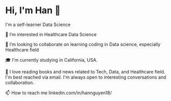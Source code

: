 
# Hi, I'm Han 👋
I'm a self-learner Data Science

👀 I’m interested in Healthcare Data Science

💞️ I’m looking to collaborate on learning coding in Data science, especially Healthcare field

🎓 I'm currently studying in California, USA.

📝 I love reading books and news related to Tech, Data, and Healthcare field.
I'm best reached via email. I'm always open to interesting conversations and collaboration.

📫 How to reach me linkedin.com/in/hannguyen18/


<!---
hannguyen18/hannguyen18 is a ✨ special ✨ repository because its `README.md` (this file) appears on your GitHub profile.
You can click the Preview link to take a look at your changes.
--->
